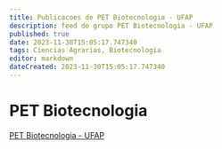 ```yaml
---
title: Publicacoes de PET Biotecnologia - UFAP 
description: feed do grupo PET Biotecnologia - UFAP
published: true
date: 2023-11-30T15:05:17.747340
tags: Ciencias Agrarias, Biotecnologia
editor: markdown
dateCreated: 2023-11-30T15:05:17.747340
---
```


# PET Biotecnologia
[PET Biotecnologia - UFAP](/grupo/230PETBiotecnologiaUFAP)